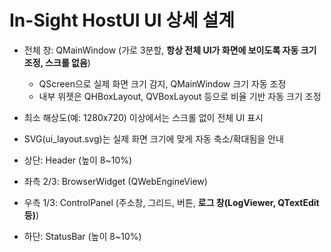 # In-Sight HostUI UI 상세 설계

- 전체 창: QMainWindow (가로 3분할, **항상 전체 UI가 화면에 보이도록 자동 크기 조정, 스크롤 없음**)
  - QScreen으로 실제 화면 크기 감지, QMainWindow 크기 자동 조정
  - 내부 위젯은 QHBoxLayout, QVBoxLayout 등으로 비율 기반 자동 크기 조정
- 최소 해상도(예: 1280x720) 이상에서는 스크롤 없이 전체 UI 표시
- SVG(ui_layout.svg)는 실제 화면 크기에 맞게 자동 축소/확대됨을 안내

- 상단: Header (높이 8~10%)
- 좌측 2/3: BrowserWidget (QWebEngineView)
- 우측 1/3: ControlPanel (주소창, 그리드, 버튼, **로그 창(LogViewer, QTextEdit 등)**)
- 하단: StatusBar (높이 8~10%) 